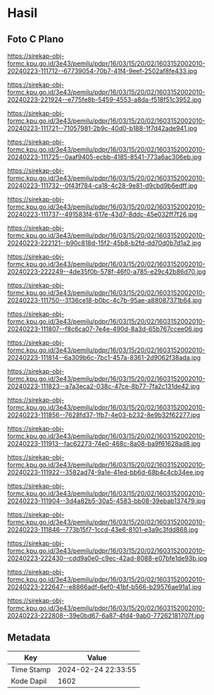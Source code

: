 # Hasil

## Foto C Plano

https://sirekap-obj-formc.kpu.go.id/3e43/pemilu/pdpr/16/03/15/20/02/1603152002010-20240223-111712--67739054-70b7-41f4-9eef-2502af8fe433.jpg

https://sirekap-obj-formc.kpu.go.id/3e43/pemilu/pdpr/16/03/15/20/02/1603152002010-20240223-221924--e775fe8b-5459-4553-a8da-f518f51c3952.jpg

https://sirekap-obj-formc.kpu.go.id/3e43/pemilu/pdpr/16/03/15/20/02/1603152002010-20240223-111721--71057981-2b9c-40d0-b188-1f7d42ade941.jpg

https://sirekap-obj-formc.kpu.go.id/3e43/pemilu/pdpr/16/03/15/20/02/1603152002010-20240223-111725--0aaf9405-ecbb-4185-8541-773a6ac306eb.jpg

https://sirekap-obj-formc.kpu.go.id/3e43/pemilu/pdpr/16/03/15/20/02/1603152002010-20240223-111732--0f43f784-ca18-4c28-9e81-d9cbd9b6edff.jpg

https://sirekap-obj-formc.kpu.go.id/3e43/pemilu/pdpr/16/03/15/20/02/1603152002010-20240223-111737--491583f4-617e-43d7-8ddc-45e032ff7f26.jpg

https://sirekap-obj-formc.kpu.go.id/3e43/pemilu/pdpr/16/03/15/20/02/1603152002010-20240223-222121--b90c818d-15f2-45b8-b2fd-dd70d0b7d1a2.jpg

https://sirekap-obj-formc.kpu.go.id/3e43/pemilu/pdpr/16/03/15/20/02/1603152002010-20240223-222249--4de35f0b-578f-46f0-a785-e29c42b86d70.jpg

https://sirekap-obj-formc.kpu.go.id/3e43/pemilu/pdpr/16/03/15/20/02/1603152002010-20240223-111750--3136ce18-b0bc-4c7b-95ae-a88087371b64.jpg

https://sirekap-obj-formc.kpu.go.id/3e43/pemilu/pdpr/16/03/15/20/02/1603152002010-20240223-111807--f8c6ca07-7e4e-490d-8a3d-65b767ccee06.jpg

https://sirekap-obj-formc.kpu.go.id/3e43/pemilu/pdpr/16/03/15/20/02/1603152002010-20240223-111814--6a309b6c-7bc1-457a-8361-2d9062f38ada.jpg

https://sirekap-obj-formc.kpu.go.id/3e43/pemilu/pdpr/16/03/15/20/02/1603152002010-20240223-111823--a7a3eca2-038c-47ce-8b77-7fa2c131de42.jpg

https://sirekap-obj-formc.kpu.go.id/3e43/pemilu/pdpr/16/03/15/20/02/1603152002010-20240223-111856--7628fd37-1fb7-4e03-b232-8e9b32f62277.jpg

https://sirekap-obj-formc.kpu.go.id/3e43/pemilu/pdpr/16/03/15/20/02/1603152002010-20240223-111913--fac62273-74e0-468c-8a08-ba9f61628ad8.jpg

https://sirekap-obj-formc.kpu.go.id/3e43/pemilu/pdpr/16/03/15/20/02/1603152002010-20240223-111922--3582ad74-9a1e-41ed-bb6d-68b4c4cb34ee.jpg

https://sirekap-obj-formc.kpu.go.id/3e43/pemilu/pdpr/16/03/15/20/02/1603152002010-20240223-111904--3d4a82b5-30a5-4583-bb08-39ebab137479.jpg

https://sirekap-obj-formc.kpu.go.id/3e43/pemilu/pdpr/16/03/15/20/02/1603152002010-20240223-111846--773b15f7-1ccd-43e6-8101-e3a9c3fdd868.jpg

https://sirekap-obj-formc.kpu.go.id/3e43/pemilu/pdpr/16/03/15/20/02/1603152002010-20240223-222430--cdd9a0e0-c9ec-42ad-8088-e07bfe1de93b.jpg

https://sirekap-obj-formc.kpu.go.id/3e43/pemilu/pdpr/16/03/15/20/02/1603152002010-20240223-222647--e8866adf-6ef0-41bf-b566-b29576ae91a1.jpg

https://sirekap-obj-formc.kpu.go.id/3e43/pemilu/pdpr/16/03/15/20/02/1603152002010-20240223-222808--39e0bd67-6a87-4fd4-9ab0-77262181707f.jpg


## Metadata

| Key        | Value               |
| ---------- | ------------------- |
| Time Stamp | 2024-02-24 22:33:55 |
| Kode Dapil | 1602                |



